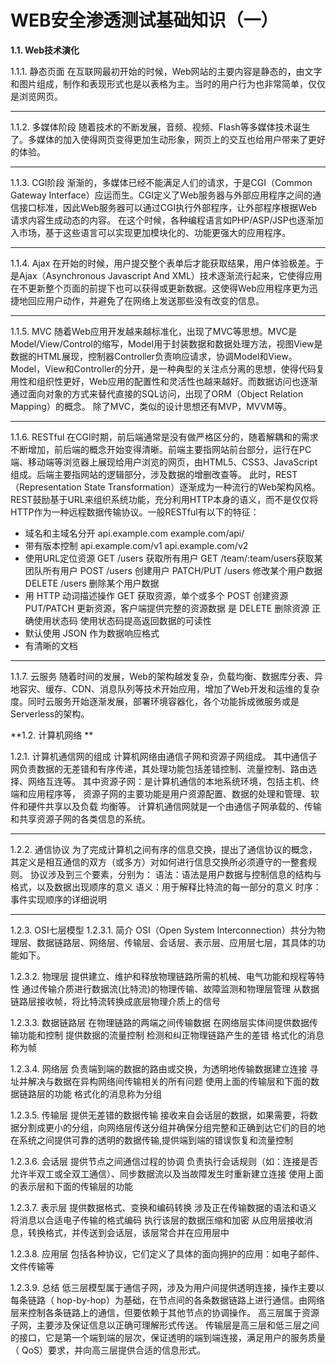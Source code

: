 # WEB安全渗透测试基础知识（一）

**1.1. Web技术演化**


1.1.1. 静态页面
在互联网最初开始的时候，Web网站的主要内容是静态的，由文字和图片组成，制作和表现形式也是以表格为主。当时的用户行为也非常简单，仅仅是浏览网页。 


------------

1.1.2. 多媒体阶段
随着技术的不断发展，音频、视频、Flash等多媒体技术诞生了。多媒体的加入使得网页变得更加生动形象，网页上的交互也给用户带来了更好的体验。

------------

1.1.3. CGI阶段
渐渐的，多媒体已经不能满足人们的请求，于是CGI（Common Gateway Interface）应运而生。CGI定义了Web服务器与外部应用程序之间的通信接口标准，因此Web服务器可以通过CGI执行外部程序，让外部程序根据Web请求内容生成动态的内容。 
在这个时候，各种编程语言如PHP/ASP/JSP也逐渐加入市场，基于这些语言可以实现更加模块化的、功能更强大的应用程序。

------------

1.1.4. Ajax 
在开始的时候，用户提交整个表单后才能获取结果，用户体验极差。于是Ajax（Asynchronous Javascript And XML）技术逐渐流行起来，它使得应用在不更新整个页面的前提下也可以获得或更新数据。这使得Web应用程序更为迅捷地回应用户动作，并避免了在网络上发送那些没有改变的信息。

------------

1.1.5. MVC 
随着Web应用开发越来越标准化，出现了MVC等思想。MVC是Model/View/Control的缩写，Model用于封装数据和数据处理方法，视图View是数据的HTML展现，控制器Controller负责响应请求，协调Model和View。
Model，View和Controller的分开，是一种典型的关注点分离的思想，使得代码复用性和组织性更好，Web应用的配置性和灵活性也越来越好。而数据访问也逐渐通过面向对象的方式来替代直接的SQL访问，出现了ORM（Object Relation Mapping）的概念。 
除了MVC，类似的设计思想还有MVP，MVVM等。 

------------

1.1.6. RESTful
在CGI时期，前后端通常是没有做严格区分的，随着解耦和的需求不断增加，前后端的概念开始变得清晰。前端主要指网站前台部分，运行在PC端、移动端等浏览器上展现给用户浏览的网页，由HTML5、CSS3、JavaScript组成。后端主要指网站的逻辑部分，涉及数据的增删改查等。
此时，REST（Representation State Transformation）逐渐成为一种流行的Web架构风格。 
REST鼓励基于URL来组织系统功能，充分利用HTTP本身的语义，而不是仅仅将HTTP作为一种远程数据传输协议。一般RESTful有以下的特征： 
- 域名和主域名分开
api.example.com
example.com/api/
- 带有版本控制
api.example.com/v1
api.example.com/v2
- 使用URL定位资源
GET /users 获取所有用户
GET /team/:team/users获取某团队所有用户
POST /users 创建用户
PATCH/PUT /users 修改某个用户数据
DELETE /users 删除某个用户数据
- 用 HTTP 动词描述操作
GET 获取资源，单个或多个
POST 创建资源
PUT/PATCH 更新资源，客户端提供完整的资源数据 是 DELETE 删除资源
正确使用状态码
使用状态码提高返回数据的可读性
- 默认使用 JSON 作为数据响应格式
- 有清晰的文档 

------------

1.1.7. 云服务 
随着时间的发展，Web的架构越发复杂，负载均衡、数据库分表、异地容灾、缓存、CDN、消息队列等技术开始应用，增加了Web开发和运维的复杂度。同时云服务开始逐渐发展，部署环境容器化，各个功能拆成微服务或是Serverless的架构。

**1.2. 计算机网络 **

1.2.1. 计算机通信网的组成
计算机网络由通信子网和资源子网组成。 
其中通信子网负责数据的无差错和有序传递，其处理功能包括差错控制、流量控制、路由选择、网络互连等。 
其中资源子网：是计算机通信的本地系统环境，包括主机、终端和应用程序等， 资源子网的主要功能是用户资源配置、数据的处理和管理、软件和硬件共享以及负载 均衡等。
 计算机通信网就是一个由通信子网承载的、传输和共享资源子网的各类信息的系统。
 

------------

1.2.2. 通信协议 
为了完成计算机之间有序的信息交换，提出了通信协议的概念，其定义是相互通信的双方（或多方）对如何进行信息交换所必须遵守的一整套规则。
 协议涉及到三个要素，分别为： 
语法：语法是用户数据与控制信息的结构与格式，以及数据出现顺序的意义
语义：用于解释比特流的每一部分的意义
时序：事件实现顺序的详细说明 

------------

1.2.3. OSI七层模型 
1.2.3.1. 简介 
OSI（Open System Interconnection）共分为物理层、数据链路层、网络层、传输层、会话层、表示层、应用层七层，其具体的功能如下。

1.2.3.2. 物理层 
提供建立、维护和释放物理链路所需的机械、电气功能和规程等特性
通过传输介质进行数据流(比特流)的物理传输、故障监测和物理层管理
从数据链路层接收帧，将比特流转换成底层物理介质上的信号

1.2.3.3. 数据链路层 
在物理链路的两端之间传输数据
在网络层实体间提供数据传输功能和控制
提供数据的流量控制
检测和纠正物理链路产生的差错
格式化的消息称为帧 

1.2.3.4. 网络层
负责端到端的数据的路由或交换，为透明地传输数据建立连接
寻址并解决与数据在异构网络间传输相关的所有问题
使用上面的传输层和下面的数据链路层的功能
格式化的消息称为分组

1.2.3.5. 传输层 
提供无差错的数据传输
接收来自会话层的数据，如果需要，将数据分割成更小的分组，向网络层传送分组并确保分组完整和正确到达它们的目的地
在系统之间提供可靠的透明的数据传输,提供端到端的错误恢复和流量控制

1.2.3.6. 会话层 
提供节点之间通信过程的协调
负责执行会话规则（如：连接是否允许半双工或全双工通信）、同步数据流以及当故障发生时重新建立连接
使用上面的表示层和下面的传输层的功能

1.2.3.7. 表示层 
提供数据格式、变换和编码转换
涉及正在传输数据的语法和语义
将消息以合适电子传输的格式编码
执行该层的数据压缩和加密
从应用层接收消息，转换格式，并传送到会话层，该层常合并在应用层中

1.2.3.8. 应用层
包括各种协议，它们定义了具体的面向拥护的应用：如电子邮件、文件传输等 

1.2.3.9. 总结
低三层模型属于通信子网，涉及为用户间提供透明连接，操作主要以每条链路（ hop-by-hop）为基础，在节点间的各条数据链路上进行通信。由网络层来控制各条链路上的通信，但要依赖于其他节点的协调操作。 
高三层属于资源子网，主要涉及保证信息以正确可理解形式传送。
传输层是高三层和低三层之间的接口，它是第一个端到端的层次，保证透明的端到端连接，满足用户的服务质量（ QoS）要求，并向高三层提供合适的信息形式。 



